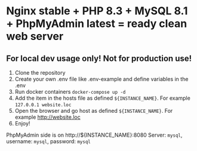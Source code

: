 # Nginx stable + PHP 8.3 + MySQL 8.1 + PhpMyAdmin latest = ready clean web server

## For local dev usage only! Not for production use!

1) Clone the repository
2) Create your own .env file like .env-example and define variables in the .env
3) Run docker containers `docker-compose up -d`
4) Add the item in the hosts file as defined `${INSTANCE_NAME}`. For example `127.0.0.1 website.loc`
5) Open the browser and go host as defined `${INSTANCE_NAME}`. For example http://website.loc
6) Enjoy!

PhpMyAdmin side is on http://${INSTANCE_NAME}:8080
Server: `mysql`, username: `mysql`, password: `mysql`